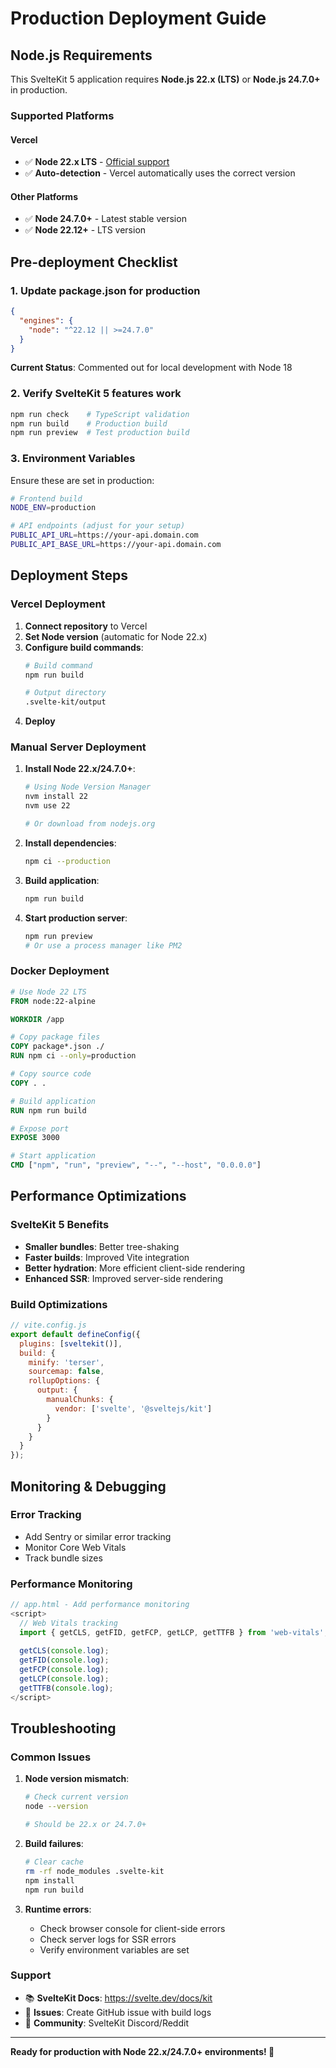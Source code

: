 # Production Deployment Guide

## Node.js Requirements

This SvelteKit 5 application requires **Node.js 22.x (LTS)** or **Node.js 24.7.0+** in production.

### Supported Platforms

#### Vercel
- ✅ **Node 22.x LTS** - [Official support](https://vercel.com/docs/functions/runtimes/node-js/node-js-versions)
- ✅ **Auto-detection** - Vercel automatically uses the correct version

#### Other Platforms
- ✅ **Node 24.7.0+** - Latest stable version
- ✅ **Node 22.12+** - LTS version

## Pre-deployment Checklist

### 1. Update package.json for production

```json
{
  "engines": {
    "node": "^22.12 || >=24.7.0"
  }
}
```

**Current Status**: Commented out for local development with Node 18

### 2. Verify SvelteKit 5 features work

```bash
npm run check    # TypeScript validation
npm run build    # Production build
npm run preview  # Test production build
```

### 3. Environment Variables

Ensure these are set in production:

```bash
# Frontend build
NODE_ENV=production

# API endpoints (adjust for your setup)
PUBLIC_API_URL=https://your-api.domain.com
PUBLIC_API_BASE_URL=https://your-api.domain.com
```

## Deployment Steps

### Vercel Deployment

1. **Connect repository** to Vercel
2. **Set Node version** (automatic for Node 22.x)
3. **Configure build commands**:
   ```bash
   # Build command
   npm run build
   
   # Output directory
   .svelte-kit/output
   ```
4. **Deploy**

### Manual Server Deployment

1. **Install Node 22.x/24.7.0+**:
   ```bash
   # Using Node Version Manager
   nvm install 22
   nvm use 22
   
   # Or download from nodejs.org
   ```

2. **Install dependencies**:
   ```bash
   npm ci --production
   ```

3. **Build application**:
   ```bash
   npm run build
   ```

4. **Start production server**:
   ```bash
   npm run preview
   # Or use a process manager like PM2
   ```

### Docker Deployment

```dockerfile
# Use Node 22 LTS
FROM node:22-alpine

WORKDIR /app

# Copy package files
COPY package*.json ./
RUN npm ci --only=production

# Copy source code
COPY . .

# Build application
RUN npm run build

# Expose port
EXPOSE 3000

# Start application
CMD ["npm", "run", "preview", "--", "--host", "0.0.0.0"]
```

## Performance Optimizations

### SvelteKit 5 Benefits
- **Smaller bundles**: Better tree-shaking
- **Faster builds**: Improved Vite integration
- **Better hydration**: More efficient client-side rendering
- **Enhanced SSR**: Improved server-side rendering

### Build Optimizations
```javascript
// vite.config.js
export default defineConfig({
  plugins: [sveltekit()],
  build: {
    minify: 'terser',
    sourcemap: false,
    rollupOptions: {
      output: {
        manualChunks: {
          vendor: ['svelte', '@sveltejs/kit']
        }
      }
    }
  }
});
```

## Monitoring & Debugging

### Error Tracking
- Add Sentry or similar error tracking
- Monitor Core Web Vitals
- Track bundle sizes

### Performance Monitoring
```javascript
// app.html - Add performance monitoring
<script>
  // Web Vitals tracking
  import { getCLS, getFID, getFCP, getLCP, getTTFB } from 'web-vitals';
  
  getCLS(console.log);
  getFID(console.log);
  getFCP(console.log);
  getLCP(console.log);
  getTTFB(console.log);
</script>
```

## Troubleshooting

### Common Issues

1. **Node version mismatch**:
   ```bash
   # Check current version
   node --version
   
   # Should be 22.x or 24.7.0+
   ```

2. **Build failures**:
   ```bash
   # Clear cache
   rm -rf node_modules .svelte-kit
   npm install
   npm run build
   ```

3. **Runtime errors**:
   - Check browser console for client-side errors
   - Check server logs for SSR errors
   - Verify environment variables are set

### Support

- 📚 **SvelteKit Docs**: https://svelte.dev/docs/kit
- 🐛 **Issues**: Create GitHub issue with build logs
- 💬 **Community**: SvelteKit Discord/Reddit

---

**Ready for production with Node 22.x/24.7.0+ environments! 🚀**
